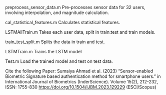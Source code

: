 preprocess_sensor_data.m
Pre-processes sensor data for 32 users, involving interpolation, and magnitude calculation.

cal_statistical_features.m
Calculates statistical features.

LSTMAllTrain.m
Takes each user data, split in train:test and train models.

train_test_split.m
Splits the data in train and test.

LSTMTrain.m
Trains the LSTM model

Test.m
Load the trained model and test on test data.

Cite the following Paper:
Sumaiya Ahmad et al. (2023) “Sensor-enabled Biometric Signature based authentication method for smartphone users.” in   International Journal of Biometrics (InderScience). Volume 15(2),  212-232, ISSN: 1755-830 https://doi.org/10.1504/IJBM.2023.129229 (ESCI/Scopus)
